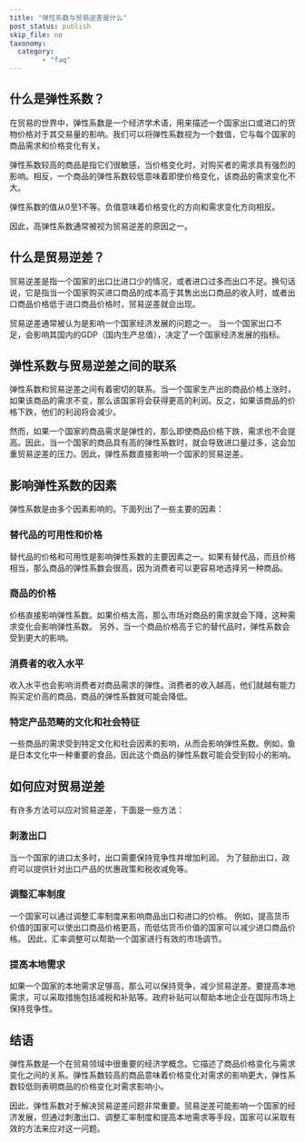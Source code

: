 ```yaml
---
title: "弹性系数与贸易逆差是什么"
post_status: publish
skip_file: no
taxonomy:
  category:
        - "faq"
---
```


## 什么是弹性系数？

在贸易的世界中，弹性系数是一个经济学术语，用来描述一个国家出口或进口的货物价格对于其交易量的影响。我们可以将弹性系数视为一个数值，它与每个国家的商品需求和价格变化有关。

弹性系数较高的商品是指它们很敏感，当价格变化时，对购买者的需求具有强烈的影响。相反，一个商品的弹性系数较低意味着即使价格变化，该商品的需求变化不大。

弹性系数的值从0至1不等。负值意味着价格变化的方向和需求变化方向相反。

因此，高弹性系数通常被视为贸易逆差的原因之一。

## 什么是贸易逆差？

贸易逆差是指一个国家的出口比进口少的情况，或者进口过多而出口不足。换句话说，它是指当一个国家购买进口商品的成本高于其售出出口商品的收入时，或者出口商品价格低于进口商品价格时，贸易逆差就会出现。

贸易逆差通常被认为是影响一个国家经济发展的问题之一。 当一个国家出口不足，会影响其国内的GDP（国内生产总值），决定了一个国家经济发展的指标。

## 弹性系数与贸易逆差之间的联系

弹性系数和贸易逆差之间有着密切的联系。当一个国家生产出的商品价格上涨时，如果该商品的需求不变，那么该国家将会获得更高的利润。反之，如果该商品的价格下跌，他们的利润将会减少。

然而，如果一个国家的商品需求是弹性的，那么即使商品价格下跌，需求也不会提高。因此，当一个国家的商品具有高的弹性系数时，就会导致进口量过多，这会加重贸易逆差的压力。因此，弹性系数直接影响一个国家的贸易逆差。

## 影响弹性系数的因素

弹性系数是由多个因素影响的。下面列出了一些主要的因素：

### 替代品的可用性和价格

替代品的价格和可用性是影响弹性系数的主要因素之一。如果有替代品，而且价格相当，那么商品的弹性系数会很高，因为消费者可以更容易地选择另一种商品。

### 商品的价格

价格直接影响弹性系数。如果价格太高，那么市场对商品的需求就会下降，这种需求变化会影响弹性系数。 另外，当一个商品价格高于它的替代品时，弹性系数会受到更大的影响。

### 消费者的收入水平

收入水平也会影响消费者对商品需求的弹性。消费者的收入越高，他们就越有能力购买定价高的商品，商品的弹性系数就可能会降低。

### 特定产品范畴的文化和社会特征

一些商品的需求受到特定文化和社会因素的影响，从而会影响弹性系数。例如，鱼是日本文化中一种重要的食品，因此这个商品的弹性系数可能会受到较小的影响。

## 如何应对贸易逆差

有许多方法可以应对贸易逆差，下面是一些方法：

### 刺激出口

当一个国家的进口太多时，出口需要保持竞争性并增加利润。 为了鼓励出口，政府可以提供针对出口产品的优惠政策和税收减免等。

### 调整汇率制度

一个国家可以通过调整汇率制度来影响商品出口和进口的价格。 例如，提高货币价值的国家可以使出口商品价格更高，而低估货币价值的国家可以减少进口商品价格。 因此，汇率调整可以帮助一个国家进行有效的市场调节。

### 提高本地需求

如果一个国家的本地需求足够高，那么可以保持竞争，减少贸易逆差。要提高本地需求，可以采取措施包括减税和补贴等。政府补贴可以帮助本地企业在国际市场上保持竞争性。

## 结语

弹性系数是一个在贸易领域中很重要的经济学概念。它描述了商品价格变化与需求变化之间的关系。弹性系数较高的商品意味着价格变化对需求的影响更大，弹性系数较低则表明商品的价格变化对需求影响小。

因此，弹性系数对于解决贸易逆差问题非常重要。贸易逆差可能影响一个国家的经济发展，但通过刺激出口、调整汇率制度和提高本地需求等手段，国家可以采取有效的方法来应对这一问题。
